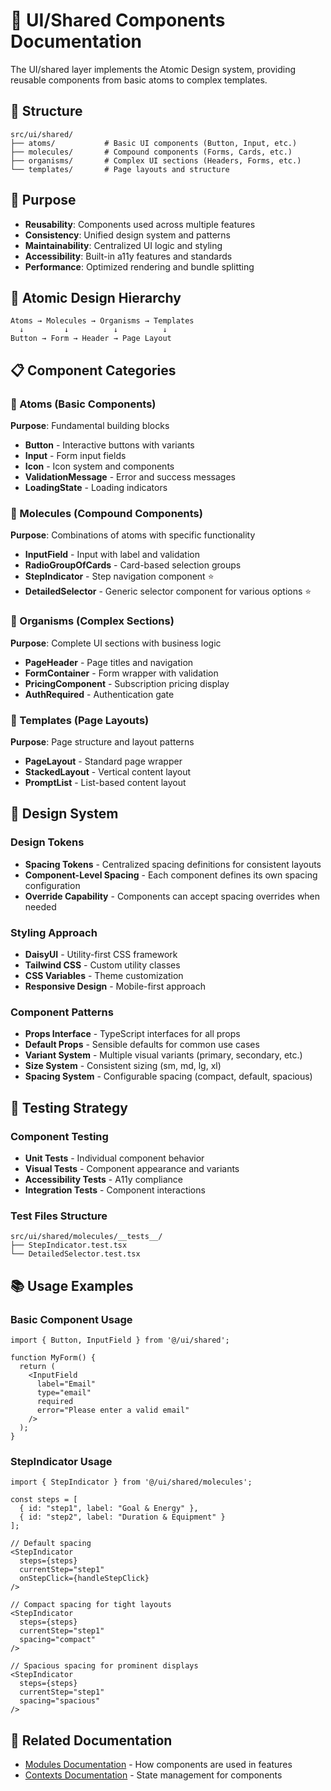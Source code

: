 # 🎨 UI/Shared Components Documentation

The UI/shared layer implements the Atomic Design system, providing reusable components from basic atoms to complex templates.

## 📁 Structure

```
src/ui/shared/
├── atoms/           # Basic UI components (Button, Input, etc.)
├── molecules/       # Compound components (Forms, Cards, etc.)
├── organisms/       # Complex UI sections (Headers, Forms, etc.)
└── templates/       # Page layouts and structure
```

## 🎯 Purpose

- **Reusability**: Components used across multiple features
- **Consistency**: Unified design system and patterns
- **Maintainability**: Centralized UI logic and styling
- **Accessibility**: Built-in a11y features and standards
- **Performance**: Optimized rendering and bundle splitting

## 🧬 Atomic Design Hierarchy

```
Atoms → Molecules → Organisms → Templates
  ↓         ↓          ↓          ↓
Button → Form → Header → Page Layout
```

## 📋 Component Categories

### 🧪 Atoms (Basic Components)
**Purpose**: Fundamental building blocks
- **Button** - Interactive buttons with variants
- **Input** - Form input fields
- **Icon** - Icon system and components
- **ValidationMessage** - Error and success messages
- **LoadingState** - Loading indicators

### 🧬 Molecules (Compound Components)
**Purpose**: Combinations of atoms with specific functionality
- **InputField** - Input with label and validation
- **RadioGroupOfCards** - Card-based selection groups
- **StepIndicator** - Step navigation component ⭐
- **DetailedSelector** - Generic selector component for various options ⭐

### 🦠 Organisms (Complex Sections)
**Purpose**: Complete UI sections with business logic
- **PageHeader** - Page titles and navigation
- **FormContainer** - Form wrapper with validation
- **PricingComponent** - Subscription pricing display
- **AuthRequired** - Authentication gate

### 📄 Templates (Page Layouts)
**Purpose**: Page structure and layout patterns
- **PageLayout** - Standard page wrapper
- **StackedLayout** - Vertical content layout
- **PromptList** - List-based content layout

## 🎨 Design System

### Design Tokens
- **Spacing Tokens** - Centralized spacing definitions for consistent layouts
- **Component-Level Spacing** - Each component defines its own spacing configuration
- **Override Capability** - Components can accept spacing overrides when needed

### Styling Approach
- **DaisyUI** - Utility-first CSS framework
- **Tailwind CSS** - Custom utility classes
- **CSS Variables** - Theme customization
- **Responsive Design** - Mobile-first approach

### Component Patterns
- **Props Interface** - TypeScript interfaces for all props
- **Default Props** - Sensible defaults for common use cases
- **Variant System** - Multiple visual variants (primary, secondary, etc.)
- **Size System** - Consistent sizing (sm, md, lg, xl)
- **Spacing System** - Configurable spacing (compact, default, spacious)

## 🧪 Testing Strategy

### Component Testing
- **Unit Tests** - Individual component behavior
- **Visual Tests** - Component appearance and variants
- **Accessibility Tests** - A11y compliance
- **Integration Tests** - Component interactions

### Test Files Structure
```
src/ui/shared/molecules/__tests__/
├── StepIndicator.test.tsx
└── DetailedSelector.test.tsx
```

## 📚 Usage Examples

### Basic Component Usage
```tsx
import { Button, InputField } from '@/ui/shared';

function MyForm() {
  return (
    <InputField
      label="Email"
      type="email"
      required
      error="Please enter a valid email"
    />
  );
}
```

### StepIndicator Usage
```tsx
import { StepIndicator } from '@/ui/shared/molecules';

const steps = [
  { id: "step1", label: "Goal & Energy" },
  { id: "step2", label: "Duration & Equipment" }
];

// Default spacing
<StepIndicator
  steps={steps}
  currentStep="step1"
  onStepClick={handleStepClick}
/>

// Compact spacing for tight layouts
<StepIndicator
  steps={steps}
  currentStep="step1"
  spacing="compact"
/>

// Spacious spacing for prominent displays
<StepIndicator
  steps={steps}
  currentStep="step1"
  spacing="spacious"
/>
```

## 🔗 Related Documentation

- [Modules Documentation](../modules/README.md) - How components are used in features
- [Contexts Documentation](../contexts/README.md) - State management for components 